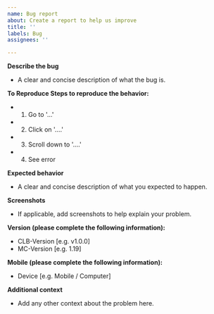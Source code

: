 ```yaml
---
name: Bug report
about: Create a report to help us improve
title: ''
labels: Bug
assignees: ''

---
```


**Describe the bug**
 - A clear and concise description of what the bug is.

**To Reproduce Steps to reproduce the behavior:**
 - 1. Go to '...'
 - 2. Click on '....'
 - 3. Scroll down to '....'
 - 4. See error

**Expected behavior**
 - A clear and concise description of what you expected to happen.

**Screenshots**
 - If applicable, add screenshots to help explain your problem.

**Version (please complete the following information):**
 - CLB-Version [e.g. v1.0.0]
 - MC-Version [e.g. 1.19]

**Mobile (please complete the following information):**
 - Device [e.g. Mobile / Computer]

**Additional context**
 - Add any other context about the problem here.

